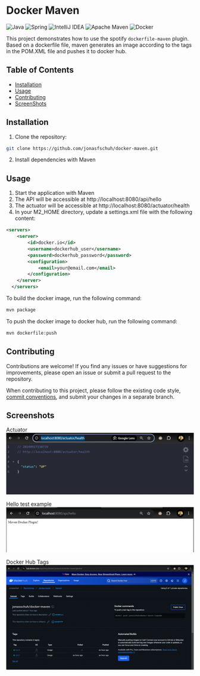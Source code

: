 # Docker Maven 

![Java](https://img.shields.io/badge/java-%23ED8B00.svg?style=for-the-badge&logo=openjdk&logoColor=white)
![Spring](https://img.shields.io/badge/spring-%236DB33F.svg?style=for-the-badge&logo=spring&logoColor=white)
![IntelliJ IDEA](https://img.shields.io/badge/IntelliJIDEA-000000.svg?style=for-the-badge&logo=intellij-idea&logoColor=white)
![Apache Maven](https://img.shields.io/badge/Apache%20Maven-C71A36?style=for-the-badge&logo=Apache%20Maven&logoColor=white)
![Docker](https://img.shields.io/badge/docker-%230db7ed.svg?style=for-the-badge&logo=docker&logoColor=white)


This project demonstrates how to use the spotify <code class="cx pa pb pc pd b">dockerfile-maven</code> 
plugin. Based on a dockerfile file, maven generates an image according to the tags in the POM.XML file and pushes it to docker hub.

## Table of Contents

- [Installation](#installation)
- [Usage](#usage)
- [Contributing](#contributing)
- [ScreenShots](#screenshots)

## Installation

1. Clone the repository:

```bash
git clone https://github.com/jonasfschuh/docker-maven.git
```

2. Install dependencies with Maven

## Usage

1. Start the application with Maven
2. The API will be accessible at http://localhost:8080/api/hello
3. The actuator will be accessible at http://localhost:8080/actuator/health
4. In your M2_HOME directory, update a settings.xml file with the following content:
```xml
<servers>
	<server>
		<id>docker.io</id>
		<username>dockerhub_user</username>
		<password>dockerhub_password</password>
		<configuration>
			<email>your@email.com</email>
		</configuration>
	</server>    
  </servers>

```

To build the docker image, run the following command:
```bash
mvn package
```

To push the docker image to docker hub, run the following command:
```bash
mvn dockerfile:push
```


## Contributing

Contributions are welcome! If you find any issues or have suggestions for improvements, please open an issue or submit a pull request to the repository.

When contributing to this project, please follow the existing code style, [commit conventions](https://www.conventionalcommits.org/en/v1.0.0/), and submit your changes in a separate branch.

## Screenshots
Actuator
![Actuator](https://github.com/jonasfschuh/docker-maven/blob/main/docs/img/actuator.gif?raw=true&sanitize=true)

Hello test example
![HellpTest](https://github.com/jonasfschuh/docker-maven/blob/main/docs/img/hello.jpg?raw=true&sanitize=true)

Docker Hub Tags
![Dockerhub](https://github.com/jonasfschuh/docker-maven/blob/main/docs/img/docker_hub.gif?raw=true&sanitize=true)